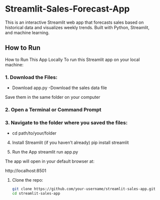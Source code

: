 # Streamlit-Sales-Forecast-App

This is an interactive Streamlit web app that forecasts sales based on historical data and visualizes weekly trends. Built with Python, Streamlit, and machine learning.

## How to Run

How to Run This App Locally
To run this Streamlit app on your local machine:

### 1. Download the Files:
- Download app.py
-Download the sales data file

Save them in the same folder on your computer

### 2. Open a Terminal or Command Prompt
### 3. Navigate to the folder where you saved the files:
- cd path/to/your/folder

4. Install Streamlit (if you haven’t already)
pip install streamlit

6. Run the App
streamlit run app.py

The app will open in your default browser at:

http://localhost:8501


1. Clone the repo:
   ```bash
   git clone https://github.com/your-username/streamlit-sales-app.git
   cd streamlit-sales-app
